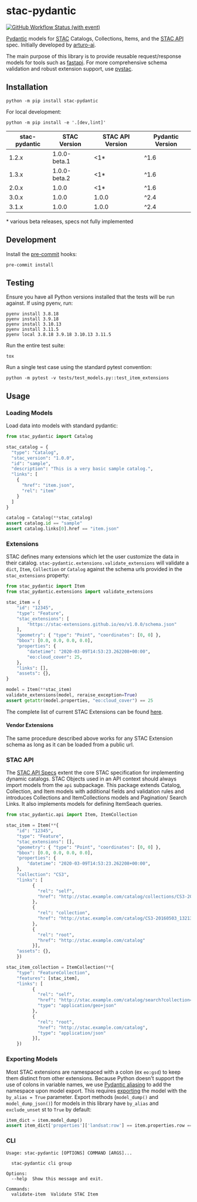 # stac-pydantic

[![GitHub Workflow Status (with event)](https://img.shields.io/github/actions/workflow/status/stac-utils/stac-pydantic/cicd.yml?style=for-the-badge)](https://github.com/stac-utils/stac-pydantic/actions/workflows/cicd.yml)

[Pydantic](https://pydantic-docs.helpmanual.io/) models for [STAC](https://github.com/radiantearth/stac-spec) Catalogs, Collections, Items, and the [STAC API](https://github.com/radiantearth/stac-api-spec) spec.
Initially developed by [arturo-ai](https://github.com/arturo-ai).

The main purpose of this library is to provide reusable request/response models for tools such as [fastapi](https://fastapi.tiangolo.com/).
For more comprehensive schema validation and robust extension support, use [pystac](https://github.com/stac-utils/pystac).

## Installation

```shell
python -m pip install stac-pydantic
```

For local development:

```shell
python -m pip install -e '.[dev,lint]'
```

| stac-pydantic | STAC Version | STAC API Version | Pydantic Version |
|--------------|---------------|------------------|-----------------|
| 1.2.x         | 1.0.0-beta.1 | <1* | ^1.6 |
| 1.3.x         | 1.0.0-beta.2 | <1* | ^1.6 |
| 2.0.x         | 1.0.0        | <1* | ^1.6 |
| 3.0.x         | 1.0.0        | 1.0.0 | ^2.4 |
| 3.1.x         | 1.0.0        | 1.0.0 | ^2.4 |

\* various beta releases, specs not fully implemented

## Development

Install the [pre-commit](https://pre-commit.com/) hooks:

```shell
pre-commit install
```

## Testing

Ensure you have all Python versions installed that the tests will be run against. If using pyenv, run:

```shell
pyenv install 3.8.18
pyenv install 3.9.18
pyenv install 3.10.13
pyenv install 3.11.5
pyenv local 3.8.18 3.9.18 3.10.13 3.11.5
```

Run the entire test suite:

```shell
tox
```

Run a single test case using the standard pytest convention:

```shell
python -m pytest -v tests/test_models.py::test_item_extensions
```

## Usage

### Loading Models

Load data into models with standard pydantic:

```python
from stac_pydantic import Catalog

stac_catalog = {
  "type": "Catalog",
  "stac_version": "1.0.0",
  "id": "sample",
  "description": "This is a very basic sample catalog.",
  "links": [
    {
      "href": "item.json",
      "rel": "item"
    }
  ]
}

catalog = Catalog(**stac_catalog)
assert catalog.id == "sample"
assert catalog.links[0].href == "item.json"
```

### Extensions

STAC defines many extensions which let the user customize the data in their catalog. `stac-pydantic.extensions.validate_extensions` will validate a `dict`, `Item`, `Collection` or `Catalog` against the schema urls provided in the `stac_extensions` property:

```python
from stac_pydantic import Item
from stac_pydantic.extensions import validate_extensions

stac_item = {
    "id": "12345",
    "type": "Feature",
    "stac_extensions": [
        "https://stac-extensions.github.io/eo/v1.0.0/schema.json"
    ],
    "geometry": { "type": "Point", "coordinates": [0, 0] },
    "bbox": [0.0, 0.0, 0.0, 0.0],
    "properties": {
        "datetime": "2020-03-09T14:53:23.262208+00:00",
        "eo:cloud_cover": 25,
    },
    "links": [],
    "assets": {},
}

model = Item(**stac_item)
validate_extensions(model, reraise_exception=True)
assert getattr(model.properties, "eo:cloud_cover") == 25
```

The complete list of current STAC Extensions can be found [here](https://stac-extensions.github.io/).

#### Vendor Extensions

The same procedure described above works for any STAC Extension schema as long as it can be loaded from a public url.

### STAC API

The [STAC API Specs](https://github.com/radiantearth/stac-api-spec) extent the core STAC specification for implementing dynamic catalogs. STAC Objects used in an API context should always import models from the `api` subpackage. This package extends
Catalog, Collection, and Item models with additional fields and validation rules and introduces Collections and ItemCollections models and Pagination/ Search Links.
It also implements models for defining ItemSeach queries.

```python
from stac_pydantic.api import Item, ItemCollection

stac_item = Item(**{
    "id": "12345",
    "type": "Feature",
    "stac_extensions": [],
    "geometry": { "type": "Point", "coordinates": [0, 0] },
    "bbox": [0.0, 0.0, 0.0, 0.0],
    "properties": {
        "datetime": "2020-03-09T14:53:23.262208+00:00",
    },
    "collection": "CS3",
    "links": [
          {
            "rel": "self",
            "href": "http://stac.example.com/catalog/collections/CS3-20160503_132130_04/items/CS3-20160503_132130_04.json"
          },
          {
            "rel": "collection",
            "href": "http://stac.example.com/catalog/CS3-20160503_132130_04/catalog.json"
          },
          {
            "rel": "root",
            "href": "http://stac.example.com/catalog"
          }],
    "assets": {},
    })

stac_item_collection = ItemCollection(**{
    "type": "FeatureCollection",
    "features": [stac_item],
    "links": [
          {
            "rel": "self",
            "href": "http://stac.example.com/catalog/search?collection=CS3",
            "type": "application/geo+json"
          },
          {
            "rel": "root",
            "href": "http://stac.example.com/catalog",
            "type": "application/json"
          }],
    })
```

### Exporting Models

Most STAC extensions are namespaced with a colon (ex `eo:gsd`) to keep them distinct from other extensions.  Because
Python doesn't support the use of colons in variable names, we use [Pydantic aliasing](https://pydantic-docs.helpmanual.io/usage/model_config/#alias-generator)
to add the namespace upon model export.  This requires [exporting](https://pydantic-docs.helpmanual.io/usage/exporting_models/)
the model with the `by_alias = True` parameter. Export methods (`model_dump()` and `model_dump_json()`) for models in this library have `by_alias` and `exclude_unset` st to `True` by default:

```python
item_dict = item.model_dump()
assert item_dict['properties']['landsat:row'] == item.properties.row == 250
```

### CLI

```text
Usage: stac-pydantic [OPTIONS] COMMAND [ARGS]...

  stac-pydantic cli group

Options:
  --help  Show this message and exit.

Commands:
  validate-item  Validate STAC Item
```
